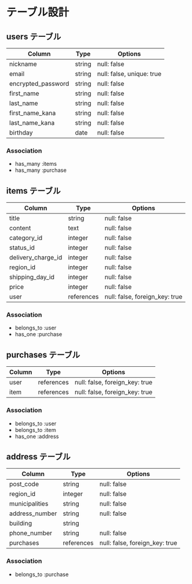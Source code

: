 # テーブル設計

## users テーブル

| Column             | Type   | Options                   |
| ------------------ | ------ | ------------------------- |
| nickname           | string | null: false               |
| email              | string | null: false, unique: true |
| encrypted_password | string | null: false               |
| first_name         | string | null: false               |
| last_name          | string | null: false               |
| first_name_kana    | string | null: false               |
| last_name_kana     | string | null: false               |
| birthday           | date   | null: false               |

### Association

- has_many :items
- has_many :purchase

## items テーブル

| Column             | Type        | Options                        |
| ------------------ | ----------- | ------------------------------ |
| title              | string      | null: false                    |
| content            | text        | null: false                    |
| category_id        | integer     | null: false                    |
| status_id          | integer     | null: false                    |
| delivery_charge_id | integer     | null: false                    |
| region_id          | integer     | null: false                    |
| shipping_day_id    | integer     | null: false                    |
| price              | integer     | null: false                    |
| user               | references  | null: false, foreign_key: true |

### Association

- belongs_to :user
- has_one    :purchase

## purchases テーブル

| Column | Type       | Options                        |
| ------ | ---------- | ------------------------------ |
| user   | references | null: false, foreign_key: true |
| item   | references | null: false, foreign_key: true |

### Association

- belongs_to :user
- belongs_to :item
- has_one    :address

## address テーブル

| Column         | Type       | Options                        |
| -------------- | ---------- | ------------------------------ |
| post_code      | string     | null: false                    |
| region_id      | integer    | null: false                    |
| municipalities | string     | null: false                    |
| address_number | string     | null: false                    |
| building       | string     |                                |
| phone_number   | string     | null: false                    |
| purchases      | references | null: false, foreign_key: true |

### Association

- belongs_to :purchase